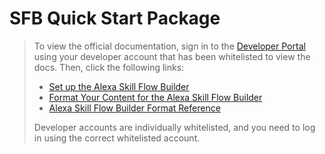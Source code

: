 # SFB Quick Start Package

> To view the official documentation, sign in to the
> [Developer Portal](https://developer.amazon.com/) using your
> developer account that has been whitelisted to view the
> docs. Then, click the following links:
>
> * [Set up the Alexa Skill Flow Builder](https://developer.amazon.com/docs/custom-skills/set-up-the-alexa-content-engine.html)
> * [Format Your Content for the Alexa Skill Flow Builder](https://developer.amazon.com/docs/custom-skills/format-your-content-for-the-alexa-content-engine.html)
> * [Alexa Skill Flow Builder Format Reference](https://developer.amazon.com/docs/custom-skills/alexa-content-engine-format-reference.html)
>
> Developer accounts are individually whitelisted, and you need
> to log in using the correct whitelisted account.
